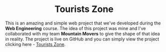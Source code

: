 <h1 align = "center"> Tourists Zone</h1>
<p>This is an amazing and simple web project that we've developed during the <b>Web Engineering</b> course. The idea of this project was mine and I've collaborated with my team <b>Mountain Movers</b> to give the shape of that idea in reality. The project is live on GitHub and you can simply view the project clicking here - <a href = "https://ashraful-talukder.github.io/Tourists-Zone/">Tourists Zone</a>.</p>








